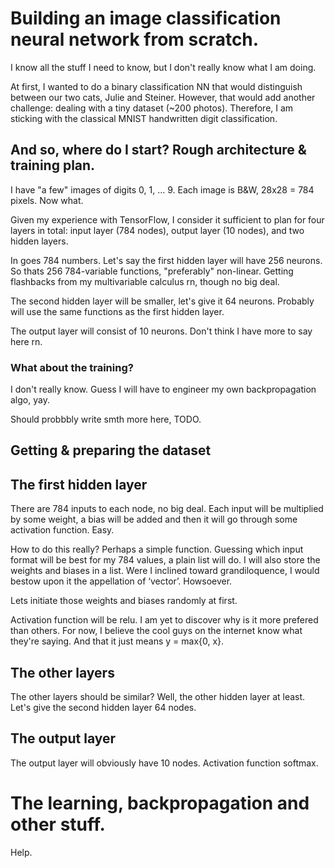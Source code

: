 # Building an image classification neural network from scratch.

I know all the stuff I need to know, but I don't really know what I am doing.

At first, I wanted to do a binary classification NN that would distinguish between our two cats, Julie and Steiner. However, that would add another challenge: dealing with a tiny dataset (~200 photos). Therefore, I am sticking with the classical MNIST handwritten digit classification.

## And so, where do I start? Rough architecture & training plan.

I have "a few" images of digits 0, 1, ... 9. Each image is B&W, 28x28 = 784 pixels. Now what.

Given my experience with TensorFlow, I consider it sufficient to plan for four layers in total: input layer (784 nodes), output layer (10 nodes), and two hidden layers.

In goes 784 numbers. Let's say the first hidden layer will have 256 neurons. So thats 256 784-variable functions, "preferably" non-linear. Getting flashbacks from my multivariable calculus rn, though no big deal.

The second hidden layer will be smaller, let's give it 64 neurons. Probably will use the same functions as the first hidden layer.

The output layer will consist of 10 neurons. Don't think I have more to say here rn. 

### What about the training?

I don't really know. Guess I will have to engineer my own backpropagation algo, yay. 

Should probbbly write smth more here, TODO.

## Getting & preparing the dataset

## The first hidden layer

There are 784 inputs to each node, no big deal. Each input will be multiplied by some weight, a bias will be added and then it will go through some activation function. Easy.

How to do this really? Perhaps a simple function. Guessing which input format will be best for my 784 values, a plain list will do. I will also store the weights and biases in a list. Were I inclined toward grandiloquence, I would bestow upon it the appellation of ‘vector’. Howsoever.

Lets initiate those weights and biases randomly at first. 

Activation function will be relu. I am yet to discover why is it more prefered than others. For now, I believe the cool guys on the internet know what they're saying. And that it just means y = max{0, x}.

## The other layers

The other layers should be similar? Well, the other hidden layer at least. Let's give the second hidden layer 64 nodes.

## The output layer

The output layer will obviously have 10 nodes. Activation function softmax.

# The learning, backpropagation and other stuff.

Help.